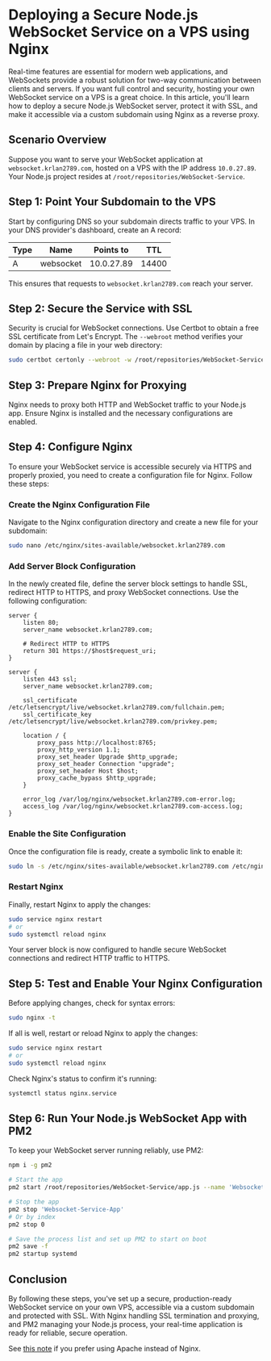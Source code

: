 # Deploying a Secure Node.js WebSocket Service on a VPS using Nginx

Real-time features are essential for modern web applications, and WebSockets provide a robust solution for two-way communication between clients and servers. If you want full control and security, hosting your own WebSocket service on a VPS is a great choice. In this article, you'll learn how to deploy a secure Node.js WebSocket server, protect it with SSL, and make it accessible via a custom subdomain using Nginx as a reverse proxy.

## **Scenario Overview**

Suppose you want to serve your WebSocket application at `websocket.krlan2789.com`, hosted on a VPS with the IP address `10.0.27.89`. Your Node.js project resides at `/root/repositories/WebSocket-Service`.

## **Step 1: Point Your Subdomain to the VPS**

Start by configuring DNS so your subdomain directs traffic to your VPS. In your DNS provider's dashboard, create an A record:

| Type | Name      | Points to  | TTL   |
| ---- | --------- | ---------- | ----- |
| A    | websocket | 10.0.27.89 | 14400 |

This ensures that requests to `websocket.krlan2789.com` reach your server.

## **Step 2: Secure the Service with SSL**

Security is crucial for WebSocket connections. Use Certbot to obtain a free SSL certificate from Let's Encrypt. The `--webroot` method verifies your domain by placing a file in your web directory:

```bash
sudo certbot certonly --webroot -w /root/repositories/WebSocket-Service -d websocket.krlan2789.com
```

## **Step 3: Prepare Nginx for Proxying**

Nginx needs to proxy both HTTP and WebSocket traffic to your Node.js app. Ensure Nginx is installed and the necessary configurations are enabled.

## **Step 4: Configure Nginx**

To ensure your WebSocket service is accessible securely via HTTPS and properly proxied, you need to create a configuration file for Nginx. Follow these steps:

### **Create the Nginx Configuration File**

Navigate to the Nginx configuration directory and create a new file for your subdomain:

```bash
sudo nano /etc/nginx/sites-available/websocket.krlan2789.com
```

### **Add Server Block Configuration**

In the newly created file, define the server block settings to handle SSL, redirect HTTP to HTTPS, and proxy WebSocket connections. Use the following configuration:

```nginx
server {
    listen 80;
    server_name websocket.krlan2789.com;

    # Redirect HTTP to HTTPS
    return 301 https://$host$request_uri;
}

server {
    listen 443 ssl;
    server_name websocket.krlan2789.com;

    ssl_certificate /etc/letsencrypt/live/websocket.krlan2789.com/fullchain.pem;
    ssl_certificate_key /etc/letsencrypt/live/websocket.krlan2789.com/privkey.pem;

    location / {
        proxy_pass http://localhost:8765;
        proxy_http_version 1.1;
        proxy_set_header Upgrade $http_upgrade;
        proxy_set_header Connection "upgrade";
        proxy_set_header Host $host;
        proxy_cache_bypass $http_upgrade;
    }

    error_log /var/log/nginx/websocket.krlan2789.com-error.log;
    access_log /var/log/nginx/websocket.krlan2789.com-access.log;
}
```

### **Enable the Site Configuration**

Once the configuration file is ready, create a symbolic link to enable it:

```bash
sudo ln -s /etc/nginx/sites-available/websocket.krlan2789.com /etc/nginx/sites-enabled/
```

### **Restart Nginx**

Finally, restart Nginx to apply the changes:

```bash
sudo service nginx restart
# or
sudo systemctl reload nginx
```

Your server block is now configured to handle secure WebSocket connections and redirect HTTP traffic to HTTPS.

## **Step 5: Test and Enable Your Nginx Configuration**

Before applying changes, check for syntax errors:

```bash
sudo nginx -t
```

If all is well, restart or reload Nginx to apply the changes:

```bash
sudo service nginx restart
# or
sudo systemctl reload nginx
```

Check Nginx's status to confirm it's running:

```bash
systemctl status nginx.service
```

## **Step 6: Run Your Node.js WebSocket App with PM2**

To keep your WebSocket server running reliably, use PM2:

```bash
npm i -g pm2

# Start the app
pm2 start /root/repositories/WebSocket-Service/app.js --name 'Websocket-Service-App' --watch

# Stop the app
pm2 stop 'Websocket-Service-App'
# Or by index
pm2 stop 0

# Save the process list and set up PM2 to start on boot
pm2 save -f
pm2 startup systemd
```

## **Conclusion**

By following these steps, you've set up a secure, production-ready WebSocket service on your own VPS, accessible via a custom subdomain and protected with SSL. With Nginx handling SSL termination and proxying, and PM2 managing your Node.js process, your real-time application is ready for reliable, secure operation.

See [this note](/note/2/Secure%20WebSocket%20Service%20on%20a%20VPS%20using%20Apache) if you prefer using Apache instead of Nginx.